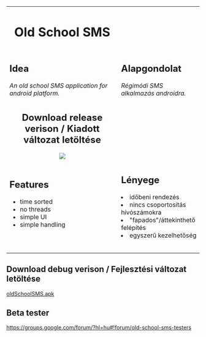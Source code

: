 <table cellspacing='20'><tbody>
<tr><td align='center'>
<h1>Old School SMS</h1>
</td></tr>
<tr><td>
<h2>Idea</h2>
<i>An old school SMS application for android platform.</i>
</td><td>
<h2>Alapgondolat</h2>
<i>Régimódi SMS alkalmazás androidra.</i>
</td></tr>
<tr><td align='center'>
<h2>Download release verison / Kiadott változat letöltése</h2>
<a href='http://market.android.com/details?id=hu.anti.android.oldSchoolSms'><img src='http://www.android.com/images/brand/45_avail_market_logo1.png' /></a>
</td></tr>
<tr><td>
<h2>Features</h2>
<ul><li>time sorted<br>
</li><li>no threads<br>
</li><li>simple UI<br>
</li><li>simple handling<br>
</td><td>
<h2>Lényege</h2>
</li><li>időbeni rendezés<br>
</li><li>nincs csoportosítás hívószámokra<br>
</li><li>"fapados"/áttekinthető felépítés<br>
</li><li>egyszerű kezelhetőség<br>
</td></tr>
<tr><td align='center'>
<br>
</td></tr>
<tr><td align='right'>
<wiki:gadget url="http://hosting.gmodules.com/ig/gadgets/file/107613047559969934518/Facebook_Like_Button.xml" border="0" width="450" height="50"/></td></tr>
</tbody></table>
<h2>Download debug verison / Fejlesztési változat letöltése</h2>
<a href='http://dl.dropbox.com/u/35744711/android/oldSchoolSMS.apk'>oldSchoolSMS.apk</a>
<h2>Beta tester</h2>
<a href='https://groups.google.com/forum/?hl=hu#!forum/old-school-sms-testers'>https://groups.google.com/forum/?hl=hu#!forum/old-school-sms-testers</a>